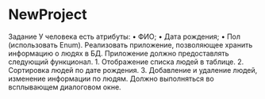 # NewProject
Задание
У человека есть атрибуты:
    • ФИО;
    • Дата рождения;
    • Пол (использовать Enum).
Реализовать приложение, позволяющее хранить информацию о людях в БД. Приложение должно предоставлять следующий функционал.
    1. Отображение списка людей в таблице.
    2. Сортировка людей по дате рождения.
    3. Добавление и удаление людей, изменение информации по людям. Должно выполняться во всплывающем диалоговом окне.
